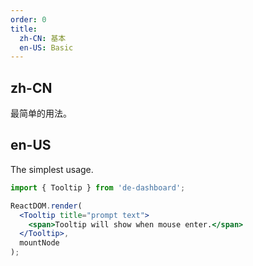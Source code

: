 ```yaml
---
order: 0
title:
  zh-CN: 基本
  en-US: Basic
---
```


## zh-CN

最简单的用法。

## en-US

The simplest usage.

````jsx
import { Tooltip } from 'de-dashboard';

ReactDOM.render(
  <Tooltip title="prompt text">
    <span>Tooltip will show when mouse enter.</span>
  </Tooltip>,
  mountNode
);
````
